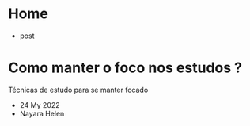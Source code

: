 # Home

- post
 <Link href='/'>
    <a className={styles.post}>
      <h1>Como manter o foco nos estudos ?</h1>
      <p> Técnicas de estudo para se manter focado</p>
      <ul>
        <li>
          <FiCalendar />
          24 My 2022
        </li>
        <li>
          <FiUser />
          Nayara Helen
        </li>
      </ul>
    </a>
</Link> 
